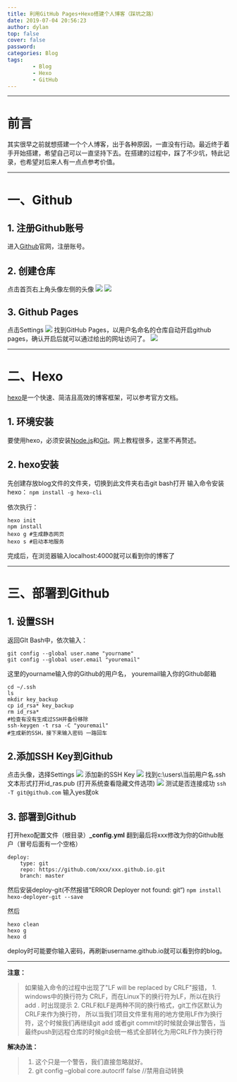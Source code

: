 ```yaml
---
title: 利用GitHub Pages+Hexo搭建个人博客（踩坑之路）
date: 2019-07-04 20:56:23
author: dylan
top: false
cover: false
password: 
categories: Blog
tags: 
        - Blog
        - Hexo
        - GitHub
---
```

***
# 前言
其实很早之前就想搭建一个个人博客，出于各种原因，一直没有行动。最近终于着手开始搭建，希望自己可以一直坚持下去。在搭建的过程中，踩了不少坑，特此记录，也希望对后来人有一点点参考价值。
***
# 一、Github
## 1. 注册Github账号
进入[Github](https://github.com)官网，注册账号。
## 2. 创建仓库
点击首页右上角头像左侧的头像
![](https://raw.githubusercontent.com/dylan903/ImgUrl/master/Img/20190705010509.png)
![](https://raw.githubusercontent.com/dylan903/ImgUrl/master/Img/20190705011051.png)
## 3. Github Pages
点击Settings
![](https://raw.githubusercontent.com/dylan903/ImgUrl/master/Img/20190705011609.png)
找到GitHub Pages，以用户名命名的仓库自动开启github pages，确认开启后就可以通过给出的网址访问了。
![](https://raw.githubusercontent.com/dylan903/ImgUrl/master/Img/20190705011514.png)
***

# 二、Hexo
[hexo](https://hexo.io/zh-cn/)是一个快速、简洁且高效的博客框架，可以参考官方文档。

## 1. 环境安装
要使用hexo，必须安装[Node.js](https://nodejs.org/en/download/)和[Git](https://git-scm.com/download/)。网上教程很多，这里不再赘述。

## 2. hexo安装
先创建存放blog文件的文件夹，切换到此文件夹右击git bash打开
输入命令安装hexo：
`npm install -g hexo-cli`

依次执行：
```
hexo init 
npm install
hexo g #生成静态网页
hexo s #启动本地服务
```
完成后，在浏览器输入localhost:4000就可以看到你的博客了
***

# 三、部署到Github
## 1. 设置SSH
返回GIt Bash中，依次输入：

```
git config --global user.name "yourname"
git config --global user.email "youremail"
```
这里的yourname输入你的Github的用户名，
youremail输入你的Github邮箱

```
cd ~/.ssh
ls
mkdir key_backup
cp id_rsa* key_backup
rm id_rsa*
#检查有没有生成过SSH并备份移除
ssh-keygen -t rsa -C "youremail" 
#生成新的SSH，接下来输入密码 一路回车
```
## 2.添加SSH Key到Github
点击头像，选择Settings
![](https://raw.githubusercontent.com/dylan903/ImgUrl/master/Img/20190705022259.png)
添加新的SSH Key
![](https://raw.githubusercontent.com/dylan903/ImgUrl/master/Img/20190705022426.png)
找到c:\users\当前用户名\.ssh    文本形式打开id_ras.pub (打开系统查看隐藏文件选项)
![](https://raw.githubusercontent.com/dylan903/ImgUrl/master/Img/20190705022656.png)
测试是否连接成功
`ssh -T git@github.com`
输入yes就ok

## 3. 部署到Github
打开hexo配置文件（根目录）**_config.yml**
翻到最后将xxx修改为你的Github账户（冒号后面有一个空格）
```
deploy:
    type: git
    repo: https://github.com/xxx/xxx.github.io.git
    branch: master
```

然后安装deploy-git(不然报错”ERROR Deployer not found: git“)
`npm install hexo-deployer-git --save`

然后
```
hexo clean
hexo g
hexo d
```
deploy时可能要你输入密码，再刷新username.github.io就可以看到你的blog。

***
**注意：**
   >如果输入命令的过程中出现了"LF will be replaced by CRLF"报错，
    1. windows中的换行符为 CRLF，而在Linux下的换行符为LF，所以在执行add . 时出现提示 
    2. CRLF和LF是两种不同的换行格式，git工作区默认为CRLF来作为换行符，
        所以当我们项目文件里有用的地方使用LF作为换行符，这个时候我们再继续git add
        或者git commit的时候就会弹出警告，当最终push到远程仓库的时候git会统一格式全部转化为用CRLF作为换行符 

**解决办法：**

>1. 这个只是一个警告，我们直接忽略就好。
>2. git config –global core.autocrlf false  //禁用自动转换 
